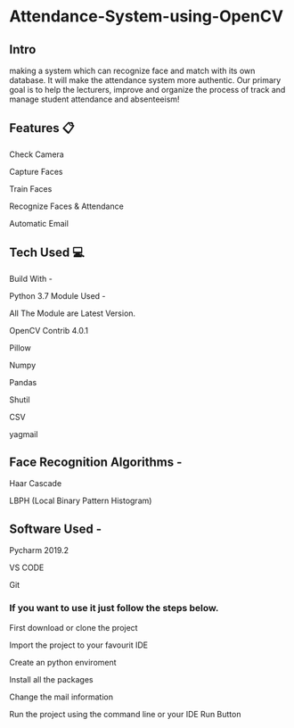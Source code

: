 # Attendance-System-using-OpenCV

## Intro

making a system which can recognize face and match with its own database. It will make the attendance system more authentic. Our primary goal is to help the lecturers, improve and organize the process of track and manage student attendance and absenteeism!


## Features 📋

Check Camera

Capture Faces

Train Faces

Recognize Faces & Attendance

Automatic Email


## Tech Used 💻

Build With -

Python 3.7
Module Used -

All The Module are Latest Version.

OpenCV Contrib 4.0.1

Pillow

Numpy

Pandas

Shutil

CSV

yagmail

## Face Recognition Algorithms -

Haar Cascade

LBPH (Local Binary Pattern Histogram)

## Software Used -

Pycharm 2019.2

VS CODE

Git


### If you want to use it just follow the steps below.


First download or clone the project

Import the project to your favourit IDE

Create an python enviroment

Install all the packages

Change the mail information

Run the project using the command line or your IDE Run Button

